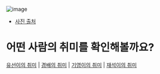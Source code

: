 ![image](https://user-images.githubusercontent.com/78463832/184090222-d93c27bc-1bdb-45fc-899e-491005afaff8.png)
- [사진 출처](https://brunch.co.kr/@ggwonye/4)

# 어떤 사람의 취미를 확인해볼까요?

[유선이의 취미](./pages/hobby_유선.md) | [경배의 취미](./pages/kyungbae_hobby.md) | [기영이의 취미](./pages/권기영.md) | [재석이의 취미](./pages/김재석.md)

